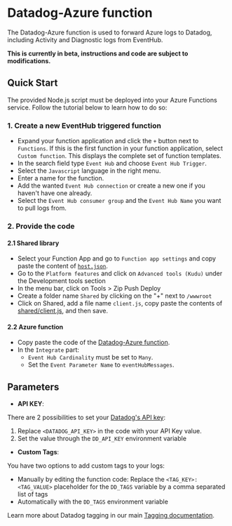 # Datadog-Azure function

The Datadog-Azure function is used to forward Azure logs to Datadog, including Activity and Diagnostic logs from EventHub.

**This is currently in beta, instructions and code are subject to modifications.**

## Quick Start

The provided Node.js script must be deployed into your Azure Functions service. Follow the tutorial below to learn how to do so:

### 1. Create a new EventHub triggered function

- Expand your function application and click the `+` button next to `Functions`. If this is the first function in your function application, select `Custom function`. This displays the complete set of function templates.
- In the search field type `Event Hub` and choose `Event Hub Trigger`.
- Select the `Javascript` language in the right menu.
- Enter a name for the function.
- Add the wanted `Event Hub connection` or create a new one if you haven't have one already.
- Select the `Event Hub consumer group` and the `Event Hub Name` you want to pull logs from.

### 2. Provide the code

#### 2.1 Shared library

- Select your Function App and go to `Function app settings` and copy paste the content of [`host.json`](../host.json).
- Go to the `Platform features` and click on `Advanced tools (Kudu)` under the Development tools section
- In the menu bar, click on Tools > Zip Push Deploy
- Create a folder name `Shared` by clicking on the "+" next to `/wwwroot`
- Click on Shared, add a file name `client.js`, copy paste the contents of [shared/client.js](../shared/client.js), and then save.

#### 2.2 Azure function

- Copy paste the code of the [Datadog-Azure function](./index.js).
- In the `Integrate` part:
  - `Event Hub Cardinality` must be set to `Many`.
  - Set the `Event Parameter Name` to `eventHubMessages`.

## Parameters

- **API KEY**:

There are 2 possibilities to set your [Datadog's API key](https://app.datadoghq.com/account/settings#api):

1. Replace `<DATADOG_API_KEY>` in the code with your API Key value.
2. Set the value through the `DD_API_KEY` environment variable

- **Custom Tags**:

You have two options to add custom tags to your logs:

- Manually by editing the function code: Replace the `<TAG_KEY>:<TAG_VALUE>` placeholder for the `DD_TAGS` variable by a comma separated list of tags
- Automatically with the `DD_TAGS` environment variable

Learn more about Datadog tagging in our main [Tagging documentation](https://docs.datadoghq.com/tagging/).
